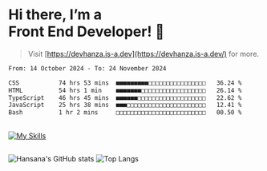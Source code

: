 # Hi there, I’m a<br>Front End Developer! 👋
> Visit [https://devhanza.is-a.dev](https://devhanza.is-a.dev/) for more.

<!--START_SECTION:waka-->

```txt
From: 14 October 2024 - To: 24 November 2024

CSS           74 hrs 53 mins  ■■■■■■■■■□□□□□□□□□□□□□□□□   36.24 %
HTML          54 hrs 1 min    ■■■■■■■□□□□□□□□□□□□□□□□□□   26.14 %
TypeScript    46 hrs 45 mins  ■■■■■■□□□□□□□□□□□□□□□□□□□   22.62 %
JavaScript    25 hrs 38 mins  ■■■□□□□□□□□□□□□□□□□□□□□□□   12.41 %
Bash          1 hr 2 mins     □□□□□□□□□□□□□□□□□□□□□□□□□   00.50 %
```

<!--END_SECTION:waka-->

##
[![My Skills](https://skillicons.dev/icons?i=html,css,js,tailwind,sass,bootstrap,ts,angular,nodejs,express,py,wordpress,figma,ps)](https://hansana.is-a.dev)
##
![Hansana's GitHub stats](https://github-readme-stats.vercel.app/api?username=DevHanza\&hide=issues\&show_icons=true&theme=dark)
![Top Langs](https://github-readme-stats.vercel.app/api/top-langs/?username=DevHanza\&layout=compact&theme=dark)


